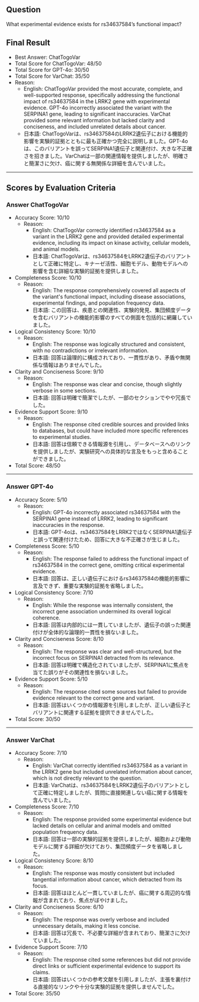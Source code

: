 ## Question

What experimental evidence exists for rs34637584’s functional impact?

## Final Result

- Best Answer: ChatTogoVar
- Total Score for ChatTogoVar: 48/50
- Total Score for GPT-4o: 30/50
- Total Score for VarChat: 35/50
- Reason:
  - English: ChatTogoVar provided the most accurate, complete, and well-supported response, specifically addressing the functional impact of rs34637584 in the LRRK2 gene with experimental evidence. GPT-4o incorrectly associated the variant with the SERPINA1 gene, leading to significant inaccuracies. VarChat provided some relevant information but lacked clarity and conciseness, and included unrelated details about cancer.
  - 日本語: ChatTogoVarは、rs34637584のLRRK2遺伝子における機能的影響を実験的証拠とともに最も正確かつ完全に説明しました。GPT-4oは、このバリアントを誤ってSERPINA1遺伝子と関連付け、大きな不正確さを招きました。VarChatは一部の関連情報を提供しましたが、明確さと簡潔さに欠け、癌に関する無関係な詳細を含んでいました。

---

## Scores by Evaluation Criteria

### Answer ChatTogoVar
- Accuracy Score: 10/10
  - Reason: 
    - English: ChatTogoVar correctly identified rs34637584 as a variant in the LRRK2 gene and provided detailed experimental evidence, including its impact on kinase activity, cellular models, and animal models.
    - 日本語: ChatTogoVarは、rs34637584をLRRK2遺伝子のバリアントとして正確に特定し、キナーゼ活性、細胞モデル、動物モデルへの影響を含む詳細な実験的証拠を提供しました。
- Completeness Score: 10/10
  - Reason: 
    - English: The response comprehensively covered all aspects of the variant's functional impact, including disease associations, experimental findings, and population frequency data.
    - 日本語: この回答は、疾患との関連性、実験的発見、集団頻度データを含むバリアントの機能的影響のすべての側面を包括的に網羅していました。
- Logical Consistency Score: 10/10
  - Reason: 
    - English: The response was logically structured and consistent, with no contradictions or irrelevant information.
    - 日本語: 回答は論理的に構成されており、一貫性があり、矛盾や無関係な情報はありませんでした。
- Clarity and Conciseness Score: 9/10
  - Reason: 
    - English: The response was clear and concise, though slightly verbose in some sections.
    - 日本語: 回答は明確で簡潔でしたが、一部のセクションでやや冗長でした。
- Evidence Support Score: 9/10
  - Reason: 
    - English: The response cited credible sources and provided links to databases, but could have included more specific references to experimental studies.
    - 日本語: 回答は信頼できる情報源を引用し、データベースへのリンクを提供しましたが、実験研究への具体的な言及をもっと含めることができました。
- Total Score: 48/50

---

### Answer GPT-4o
- Accuracy Score: 5/10
  - Reason: 
    - English: GPT-4o incorrectly associated rs34637584 with the SERPINA1 gene instead of LRRK2, leading to significant inaccuracies in the response.
    - 日本語: GPT-4oは、rs34637584をLRRK2ではなくSERPINA1遺伝子と誤って関連付けたため、回答に大きな不正確さが生じました。
- Completeness Score: 5/10
  - Reason: 
    - English: The response failed to address the functional impact of rs34637584 in the correct gene, omitting critical experimental evidence.
    - 日本語: 回答は、正しい遺伝子におけるrs34637584の機能的影響に言及できず、重要な実験的証拠を省略しました。
- Logical Consistency Score: 7/10
  - Reason: 
    - English: While the response was internally consistent, the incorrect gene association undermined its overall logical coherence.
    - 日本語: 回答は内部的には一貫していましたが、遺伝子の誤った関連付けが全体的な論理的一貫性を損ないました。
- Clarity and Conciseness Score: 8/10
  - Reason: 
    - English: The response was clear and well-structured, but the incorrect focus on SERPINA1 detracted from its relevance.
    - 日本語: 回答は明確で構造化されていましたが、SERPINA1に焦点を当てた誤りがその関連性を損ないました。
- Evidence Support Score: 5/10
  - Reason: 
    - English: The response cited some sources but failed to provide evidence relevant to the correct gene and variant.
    - 日本語: 回答はいくつかの情報源を引用しましたが、正しい遺伝子とバリアントに関連する証拠を提供できませんでした。
- Total Score: 30/50

---

### Answer VarChat
- Accuracy Score: 7/10
  - Reason: 
    - English: VarChat correctly identified rs34637584 as a variant in the LRRK2 gene but included unrelated information about cancer, which is not directly relevant to the question.
    - 日本語: VarChatは、rs34637584をLRRK2遺伝子のバリアントとして正確に特定しましたが、質問に直接関連しない癌に関する情報を含んでいました。
- Completeness Score: 7/10
  - Reason: 
    - English: The response provided some experimental evidence but lacked details on cellular and animal models and omitted population frequency data.
    - 日本語: 回答は一部の実験的証拠を提供しましたが、細胞および動物モデルに関する詳細が欠けており、集団頻度データを省略しました。
- Logical Consistency Score: 8/10
  - Reason: 
    - English: The response was mostly consistent but included tangential information about cancer, which detracted from its focus.
    - 日本語: 回答はほとんど一貫していましたが、癌に関する周辺的な情報が含まれており、焦点がぼやけました。
- Clarity and Conciseness Score: 6/10
  - Reason: 
    - English: The response was overly verbose and included unnecessary details, making it less concise.
    - 日本語: 回答は冗長で、不必要な詳細が含まれており、簡潔さに欠けていました。
- Evidence Support Score: 7/10
  - Reason: 
    - English: The response cited some references but did not provide direct links or sufficient experimental evidence to support its claims.
    - 日本語: 回答はいくつかの参考文献を引用しましたが、主張を裏付ける直接的なリンクや十分な実験的証拠を提供しませんでした。
- Total Score: 35/50